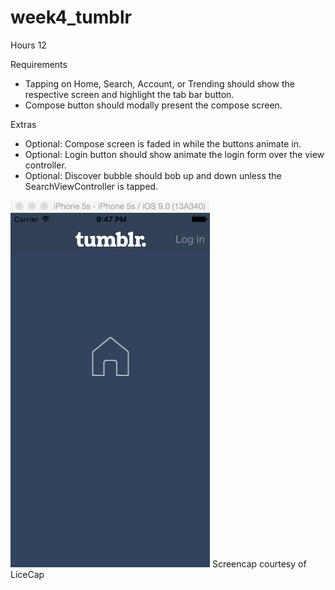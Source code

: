 # week4_tumblr

Hours
12

Requirements
- Tapping on Home, Search, Account, or Trending should show the respective screen and highlight the tab bar button.
- Compose button should modally present the compose screen.

Extras
- Optional: Compose screen is faded in while the buttons animate in.
- Optional: Login button should show animate the login form over the view controller.
- Optional: Discover bubble should bob up and down unless the SearchViewController is tapped.

![screenshot](week4.gif)
Screencap courtesy of LiceCap
